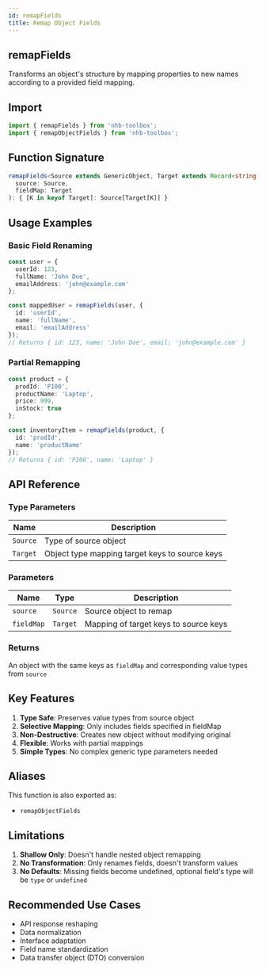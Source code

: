 ```yaml
---
id: remapFields
title: Remap Object Fields
---
```


## remapFields

Transforms an object's structure by mapping properties to new names according to a provided field mapping.

## Import

```typescript
import { remapFields } from 'nhb-toolbox';
import { remapObjectFields } from 'nhb-toolbox';
```

## Function Signature

```typescript
remapFields<Source extends GenericObject, Target extends Record<string, keyof Source>>(
  source: Source,
  fieldMap: Target
): { [K in keyof Target]: Source[Target[K]] }
```

## Usage Examples

### Basic Field Renaming

```typescript
const user = {
  userId: 123,
  fullName: 'John Doe',
  emailAddress: 'john@example.com'
};

const mappedUser = remapFields(user, {
  id: 'userId',
  name: 'fullName',
  email: 'emailAddress'
});
// Returns { id: 123, name: 'John Doe', email: 'john@example.com' }
```

### Partial Remapping

```typescript
const product = {
  prodId: 'P100',
  productName: 'Laptop',
  price: 999,
  inStock: true
};

const inventoryItem = remapFields(product, {
  id: 'prodId',
  name: 'productName'
});
// Returns { id: 'P100', name: 'Laptop' }
```

## API Reference

### Type Parameters

| Name | Description |
|------|-------------|
| `Source` | Type of source object |
| `Target` | Object type mapping target keys to source keys |

### Parameters

| Name | Type | Description |
|------|------|-------------|
| `source` | `Source` | Source object to remap |
| `fieldMap` | `Target` | Mapping of target keys to source keys |

### Returns

An object with the same keys as `fieldMap` and corresponding value types from `source`

## Key Features

1. **Type Safe**: Preserves value types from source object
2. **Selective Mapping**: Only includes fields specified in fieldMap
3. **Non-Destructive**: Creates new object without modifying original
4. **Flexible**: Works with partial mappings
5. **Simple Types**: No complex generic type parameters needed

## Aliases

This function is also exported as:

- `remapObjectFields`

## Limitations

1. **Shallow Only**: Doesn't handle nested object remapping
2. **No Transformation**: Only renames fields, doesn't transform values
3. **No Defaults**: Missing fields become undefined, optional field's type will be `type` or `undefined`

## Recommended Use Cases

- API response reshaping
- Data normalization
- Interface adaptation
- Field name standardization
- Data transfer object (DTO) conversion
